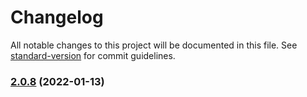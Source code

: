 # Changelog

All notable changes to this project will be documented in this file. See [standard-version](https://github.com/conventional-changelog/standard-version) for commit guidelines.

### [2.0.8](https://github.com/cstn/rocklab-validation/compare/v2.0.6...v2.0.8) (2022-01-13)
